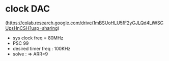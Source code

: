 
# clock DAC


(https://colab.research.google.com/drive/1mBSUoHLU5fF2yGJLQd4LiWSCUpsHnCSH?usp=sharing)


- sys clock freq = 80MHz
- PSC 99
- desired timer freq : 100KHz
- solve : => ARR=9

